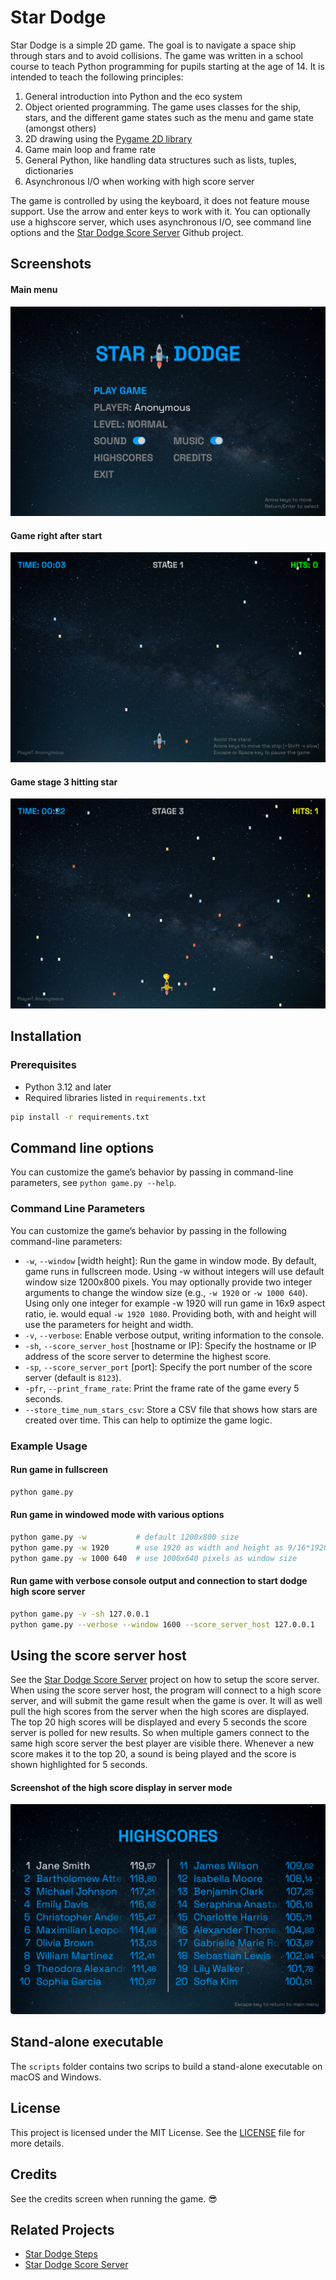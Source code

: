 # Star Dodge

Star Dodge is a simple 2D game. The goal is to navigate a space ship through stars and to avoid collisions. The game was
written in a school course to teach Python programming for pupils starting at the age of 14. It is intended to teach the
following principles:

1. General introduction into Python and the eco system
2. Object oriented programming. The game uses classes for the ship, stars, and the different game states such as the
   menu and game state (amongst others)
3. 2D drawing using the [Pygame 2D library](https://www.pygame.org)
4. Game main loop and frame rate
5. General Python, like handling data structures such as lists, tuples, dictionaries
6. Asynchronous I/O when working with high score server

The game is controlled by using the keyboard, it does not feature mouse support. Use the arrow and enter
keys to work with it.
You can optionally use a highscore server, which uses asynchronous I/O, see command line options
and the [Star Dodge Score Server](https://github.com/bee256/star_dodge_score_server) Github project.

## Screenshots

#### Main menu

![Main Menu](assets/images/screenshot_menu.png)

#### Game right after start

![Game right after start](assets/images/screenshot_play_start.png)

#### Game stage 3 hitting star

![Game stage 3 hitting start](assets/images/screenshot_stage3.png)

## Installation

### Prerequisites

- Python 3.12 and later
- Required libraries listed in `requirements.txt`

```bash
pip install -r requirements.txt
```

## Command line options

You can customize the game’s behavior by passing in command-line parameters, see `python game.py --help`.

### Command Line Parameters

You can customize the game’s behavior by passing in the following command-line parameters:

- `-w`, `--window` [width height]: Run the game in window mode. By default,
  game runs in fullscreen mode. Using -w without integers will use default window size 1200x800 pixels.
  You may optionally provide two integer arguments to change the window size (e.g., `-w 1920` or `-w 1000 640`).
  Using only one integer for example -w 1920 will run game in 16x9 aspect ratio, ie. would equal `-w 1920 1080`.
  Providing both, with and height will use the parameters for height and width.
- `-v`, `--verbose`: Enable verbose output, writing information to the console.
- `-sh`, `--score_server_host` [hostname or IP]: Specify the hostname or IP address of the score server to determine the highest score.
- `-sp`, `--score_server_port` [port]: Specify the port number of the score server (default is `8123`).
- `-pfr`, `--print_frame_rate`: Print the frame rate of the game every 5 seconds.
- `--store_time_num_stars_csv`: Store a CSV file that shows how stars are created over time. This can help to optimize the game logic.

### Example Usage

#### Run game in fullscreen
```bash
python game.py
```
#### Run game in windowed mode with various options
```bash
python game.py -w           # default 1200x800 size
python game.py -w 1920      # use 1920 as width and height as 9/16*1920 = 1080
python game.py -w 1000 640  # use 1000x640 pixels as window size
```

#### Run game with verbose console output and connection to start dodge high score server
```bash
python game.py -v -sh 127.0.0.1
python game.py --verbose --window 1600 --score_server_host 127.0.0.1
```

## Using the score server host

See the [Star Dodge Score Server](https://github.com/bee256/star_dodge_score_server) project on how to
setup the score server.
When using the score server host, the program will connect to a high score server, and will submit the game
result when the game is over. It will as well pull the
high scores from the server when the high scores are displayed. The top 20 high scores will be displayed and every
5 seconds the score server is polled for new results. So when multiple gamers connect to the same high score server
the best player are visible there. Whenever a new score makes it to the top 20, a sound is being played and the
score is shown highlighted for 5 seconds.

#### Screenshot of the high score display in server mode

![High score diplay in server mode](assets/images/screenshot_high_scores_server_mode.png)

## Stand-alone executable

The `scripts` folder contains two scrips to build a stand-alone executable on macOS and Windows.

## License

This project is licensed under the MIT License. See the [LICENSE](LICENSE) file for more details.

## Credits

See the credits screen when running the game. 😎

## Related Projects
- [Star Dodge Steps](https://github.com/bee256/star_dodge_steps)
- [Star Dodge Score Server](https://github.com/bee256/star_dodge_score_server)
